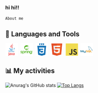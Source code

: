 ### hi hi!! 

```
About me

```

## 📢 Languages and Tools
<div>
  
  <img src="https://github.com/devicons/devicon/blob/master/icons/java/java-original-wordmark.svg" title="Java" alt="Java" width="40" height="40"/>&nbsp;
  <img src="https://github.com/devicons/devicon/blob/master/icons/spring/spring-original-wordmark.svg" title="Spring" alt="Spring" width="40" height="40"/>&nbsp;
  <img src="https://github.com/devicons/devicon/blob/master/icons/css3/css3-plain-wordmark.svg"  title="CSS3" alt="CSS" width="40" height="40"/>&nbsp;
  <img src="https://github.com/devicons/devicon/blob/master/icons/html5/html5-original.svg" title="HTML5" alt="HTML" width="40" height="40"/>&nbsp;
  <img src="https://github.com/devicons/devicon/blob/master/icons/javascript/javascript-original.svg" title="JavaScript" alt="JavaScript" width="40" height="40"/>&nbsp;
  <img src="https://github.com/devicons/devicon/blob/master/icons/mysql/mysql-original-wordmark.svg" title="MySQL"  alt="MySQL" width="40" height="40"/>&nbsp;
 </div>

## 📊 My activities
<!--[![GitHub Streak](https://github-readme-streak-stats.herokuapp.com?user=cavram1&theme=vue-dark&hide_border=true&date_format=%5BY%20%5DM%20j)](https://git.io/streak-stats)-->
![Anurag's GitHub stats](https://github-readme-stats.vercel.app/api?username=cavram1&show_icons=true&theme=dark)
[![Top Langs](https://github-readme-stats.vercel.app/api/top-langs/?username=cavram1&layout=compact&theme=dark)](https://github.com/anuraghazra/github-readme-stat)
